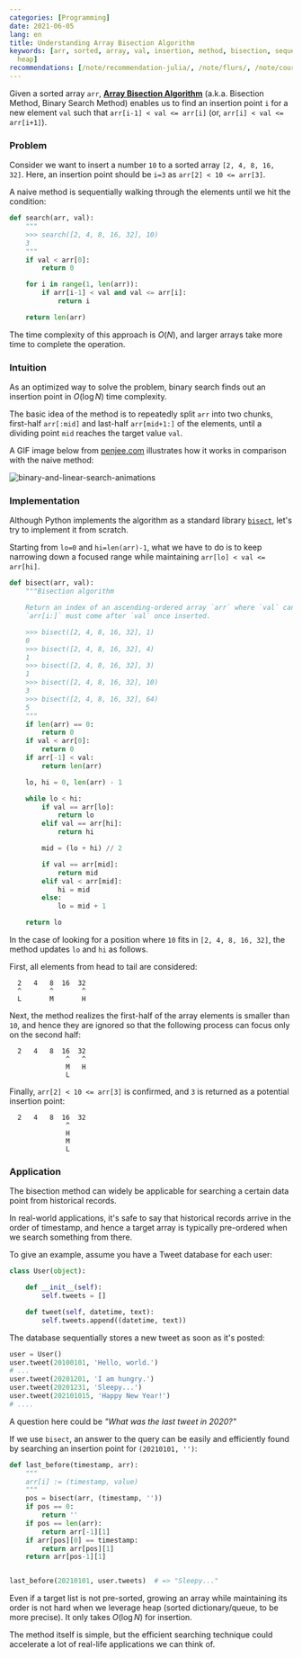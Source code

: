 ```yaml
---
categories: [Programming]
date: 2021-06-05
lang: en
title: Understanding Array Bisection Algorithm
keywords: [arr, sorted, array, val, insertion, method, bisection, sequentially, queue,
  heap]
recommendations: [/note/recommendation-julia/, /note/flurs/, /note/coursera-supply-chain-management/]
---
```


Given a sorted array `arr`, **[Array Bisection Algorithm](https://en.wikipedia.org/wiki/Bisection_method)** (a.k.a. Bisection Method, Binary Search Method) enables us to find an insertion point `i` for a new element `val` such that `arr[i-1] < val <= arr[i]` (or, `arr[i] < val <= arr[i+1]`).

### Problem

Consider we want to insert a number `10` to a sorted array `[2, 4, 8, 16, 32]`. Here, an insertion point should be `i=3` as `arr[2] < 10 <= arr[3]`. 

A naive method is sequentially walking through the elements until we hit the condition:

```py
def search(arr, val):
    """
    >>> search([2, 4, 8, 16, 32], 10)
    3
    """
    if val < arr[0]:
        return 0

    for i in range(1, len(arr)):
        if arr[i-1] < val and val <= arr[i]:
            return i

    return len(arr)
```

The time complexity of this approach is $O(N)$, and larger arrays take more time to complete the operation.

### Intuition

As an optimized way to solve the problem, binary search finds out an insertion point in $O(\log N)$ time complexity.

The basic idea of the method is to repeatedly split `arr` into two chunks, first-half `arr[:mid]` and last-half `arr[mid+1:]` of the elements, until a dividing point `mid` reaches the target value `val`.

A GIF image below from [penjee.com](https://blog.penjee.com/binary-vs-linear-search-animated-gifs/) illustrates how it works in comparison with the naive method:

![binary-and-linear-search-animations](/images/array-bisection-algorithm//binary-and-linear-search-animations.gif)

### Implementation

Although Python implements the algorithm as a standard library [`bisect`](https://docs.python.org/3/library/bisect.html), let's try to implement it from scratch.

Starting from `lo=0` and `hi=len(arr)-1`, what we have to do is to keep narrowing down a focused range while maintaining `arr[lo] < val <= arr[hi]`.

```py
def bisect(arr, val):
    """Bisection algorithm

    Return an index of an ascending-ordered array `arr` where `val` can be inserted. A returned index `i` indicates a potential insertion point, and
    `arr[i:]` must come after `val` once inserted.

    >>> bisect([2, 4, 8, 16, 32], 1)
    0
    >>> bisect([2, 4, 8, 16, 32], 4)
    1
    >>> bisect([2, 4, 8, 16, 32], 3)
    1
    >>> bisect([2, 4, 8, 16, 32], 10)
    3
    >>> bisect([2, 4, 8, 16, 32], 64)
    5
    """
    if len(arr) == 0:
        return 0
    if val < arr[0]:
        return 0
    if arr[-1] < val:
        return len(arr)

    lo, hi = 0, len(arr) - 1

    while lo < hi:
        if val == arr[lo]:
            return lo
        elif val == arr[hi]:
            return hi

        mid = (lo + hi) // 2

        if val == arr[mid]:
            return mid
        elif val < arr[mid]:
            hi = mid
        else:
            lo = mid + 1

    return lo
```

In the case of looking for a position where `10` fits in `[2, 4, 8, 16, 32]`, the method updates `lo` and `hi` as follows.

First, all elements from head to tail are considered:

```
  2   4   8  16  32
  ^       ^       ^
  L       M       H
```

Next, the method realizes the first-half of the array elements is smaller than `10`, and hence they are ignored so that the following process can focus only on the second half:

```
  2   4   8  16  32
              ^   ^
              M   H
              L
```

Finally, `arr[2] < 10 <= arr[3]` is confirmed, and `3` is returned as a potential insertion point:

```
  2   4   8  16  32
              ^
              H
              M
              L
```

### Application

The bisection method can widely be applicable for searching a certain data point from historical records. 

In real-world applications, it's safe to say that historical records arrive in the order of timestamp, and hence a target array is typically pre-ordered when we search something from there. 

To give an example, assume you have a Tweet database for each user:

```py
class User(object):

    def __init__(self):
        self.tweets = []

    def tweet(self, datetime, text):
        self.tweets.append((datetime, text))
```

The database sequentially stores a new tweet as soon as it's posted:

```py
user = User()
user.tweet(20100101, 'Hello, world.')
# ...
user.tweet(20201201, 'I am hungry.')
user.tweet(20201231, 'Sleepy...')
user.tweet(202101015, 'Happy New Year!')
# ....
```

A question here could be *"What was the last tweet in 2020?"*

If we use `bisect`, an answer to the query can be easily and efficiently found by searching an insertion point for `(20210101, '')`:

```py
def last_before(timestamp, arr):
    """
    arr[i] := (timestamp, value)
    """
    pos = bisect(arr, (timestamp, ''))
    if pos == 0:
        return ''
    if pos == len(arr):
        return arr[-1][1]
    if arr[pos][0] == timestamp:
        return arr[pos][1]
    return arr[pos-1][1]


last_before(20210101, user.tweets)  # => "Sleepy..."
```

Even if a target list is not pre-sorted, growing an array while maintaining its order is not hard when we leverage heap (sorted dictionary/queue, to be more precise). It only takes $O(\log N)$ for insertion.

The method itself is simple, but the efficient searching technique could accelerate a lot of real-life applications we can think of.